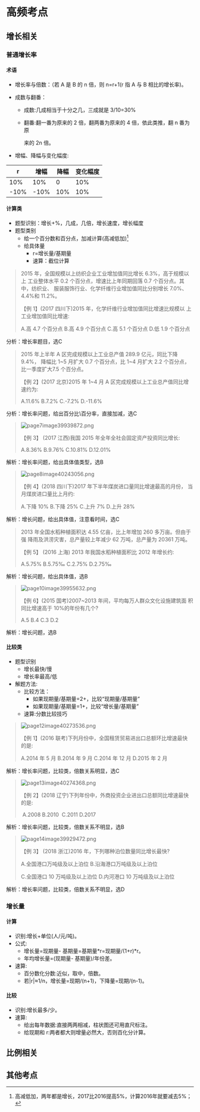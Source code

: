 # 高频考点

## 增长相关

### 普通增长率

#### 术语

- 增长率与倍数：（若 A 是 B 的 n 倍，则 n=r+1(r 指 A 与 B 相比的增长率)。

- 成数与翻番：

  - 成数:几成相当于十分之几，三成就是 3/10=30%

  - 翻番:翻一番为原来的 2 倍，翻两番为原来的 4 倍，依此类推，翻 n 番为原

    来的 2n 倍。	

- 增幅、降幅与变化幅度:

| r    | 增幅 | 降幅 | 变化幅度 |
| ---- | ---- | ---- | -------- |
| 10%  | 10%  | 0    | 10%      |
| -10% | -10% | 10%  | 10%      |



#### 计算类

- 题型识别：增长+%，几成，几倍，增长速度，增长幅度
- 题型类别
  - 给一个百分数和百分点，加减计算(高减低加)[^1]
  - 给具体量
    - r=增长量/基期量
    - 速算：截位计算

> 2015 年，全国规模以上纺织企业工业增加值同比增长 6.3%，高于规模以上 工业整体水平 0.2 个百分点，增速比上年同期回落 0.7 个百分点。其中，纺织业、 服装服饰行业、化学纤维行业增加值同比分别增长 7.0%、4.4%和 11.2%。
>
> 【例 1】(2017 四川下)2015 年，化学纤维行业增加值同比增速比规模以 上工业增加值同比增速:
>
> A.高 4.7 个百分点 B.高 4.9 个百分点
> C.高 5.1 个百分点 D.低 1.9 个百分点

分析：增长率题目，选C

> 2015 年上半年 A 区完成规模以上工业总产值 289.9 亿元，同比下降 9.4%， 降幅比 1~5 月扩大 0.7 个百分点，比 1~4 月扩大 2.2 个百分点，比一季度扩大7.5 个百分点。
>
> 【例 2】(2017 北京)2015 年 1~4 月 A 区完成规模以上工业总产值同比增 速约为:
>
> A.11.6% B.7.2%
> C.-7.2% D.-11.6%

分析：增长率问题，给出百分比\百分率，直接加减，选C

> ![page7image39939872.png](assets/section2/page7image39939872.png) 
>
> 【例 3】 (2017 江西)我国 2015 年全年全社会固定资产投资同比增长:
>
> A.8.36% B.9.76%
> C.10.81% D.12.01%

解析：增长率问题，给出具体值类型，选B

> ![page8image40243056.png](assets/section2/page8image40243056.png) 
>
> 【例 4】(2018 四川下)2017 年下半年煤炭进口量同比增速最高的月份， 当月煤炭进口量比上月约:
>
> A.下降 10% B.下降 25%
> C.上升 7% D.上升 28%

解析：增长问题，给出具体值，注意看时间，选C

> 2013 年全国水稻种植面积达 4.55 亿亩，比上年增加 260 多万亩。但由于强 降雨及洪涝灾害，总产量较上年减少 62 万吨，总产量为 20361 万吨。
>
> 【例 5】 (2016 上海) 2013 年我国水稻种植面积比 2012 年增长约:
>
> A.5.75% B.5.75‰
> C.2.75% D.2.75‰

解析：增长问题，给出具体值，选B

> ![page10image39955632.png](assets/section2/page10image39955632.png) 
>
> 【例 6】(2015 国考)2007~2013 年间，平均每万人群众文化设施建筑面 积同比增速高于 10%的年份有几个?
>
> A.5 B.4
> C.3 D.2

解析：增长问题，选B

#### 比较类

- 题型识别
  - 增长最快/慢
  - 增长率最高/低
- 解题方法: 
  - 比较方法：
    - 如果现期量/基期量=2+，比较“现期量/基期量”
    - 如果现期量/基期量=1+，比较“增长量/基期量”
  - 速算:分数比较技巧

> ![page12image40273536.png](assets/section2/page12image40273536.png) 
>
> 【例 1】(2016 联考)下列月份中，全国租赁贸易进出口总额环比增速最快 的是:
>
> A.2014 年 5 月 B.2014 年 9 月
> C.2014 年 12 月 D.2015 年 2 月

解析：增长率问题，比较类，倍数关系明显，选C

> ![page13image40274368.png](assets/section2/page13image40274368.png) 
>
> 【例 2】(2018 辽宁)下列年份中，外商投资企业进出口总额同比增速最快 的是:
>
> ​    A.2008                         B.2010
> ​    C.2011                         D.2017

解析：增长率问题，比较类，倍数关系不明显，选B

> ![page14image39929472.png](assets/section2/page14image39929472.png) 
>
> 【例 3】 (2018 浙江)2016 年，下列哪种泊位数量同比增长最快?
>
> A.全国港口万吨级及以上泊位 B.沿海港口万吨级及以上泊位
>
> C.全国港口 10 万吨级及以上泊位 D.内河港口 10 万吨级及以上泊位

解析：增长率问题，比较类，倍数关系不明显，选D

### 增长量

#### 计算
  - 识别:增长+单位(人/元/吨)。
  - 公式:
    - 增长量=现期量- 基期量=基期量*r=现期量/(1+r)*r。
    - 年均增长量=(现期量- 基期量)/年份差。
  - 速算:
    - 百分数化分数:近似，取中，倍数。 
    - 若|r|≈1/n，增长量=现期/(n+1)，下降量=现期/(n-1)。 
#### 比较
  - 识别:增长最多/少。
  - 速算: 
     - 给出每年数据:直接两两相减，柱状图还可用直尺标注。 
     - 给现期和 r:两者都大则增量必然大，否则百化分计算。

## 比例相关

## 其他考点

[^1]:高减低加，两年都是增长，2017比2016提高5%，计算2016年就要减去5%；